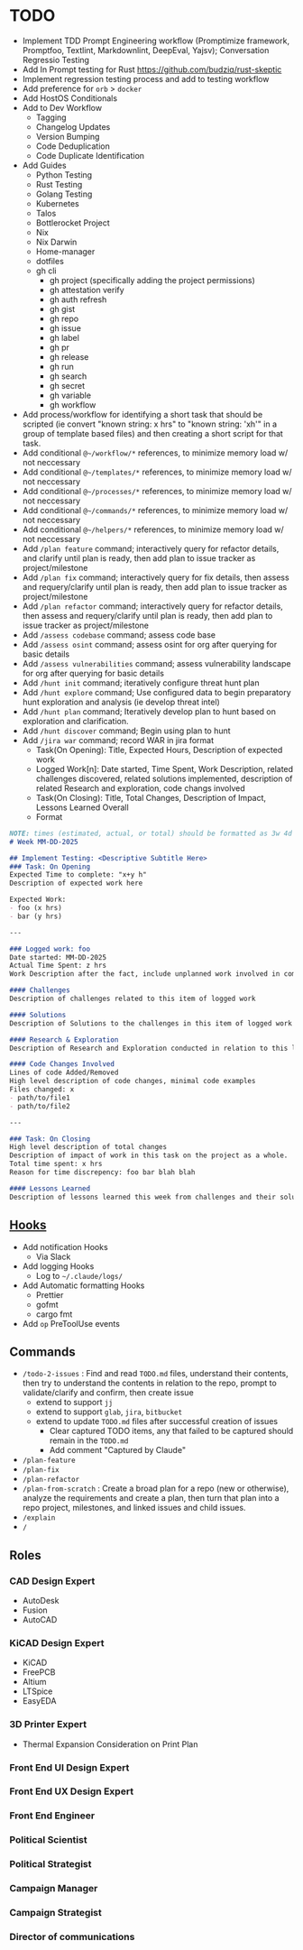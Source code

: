 # TODO

- Implement TDD Prompt Engineering workflow (Promptimize framework, Promptfoo, Textlint, Markdownlint, DeepEval, Yajsv);  Conversation Regressio Testing
- Add In Prompt testing for Rust https://github.com/budziq/rust-skeptic
- Implement regression testing process and add to testing workflow
- Add preference for `orb` > `docker`
- Add HostOS Conditionals
- Add to Dev Workflow
  - Tagging
  - Changelog Updates
  - Version Bumping
  - Code Deduplication
  - Code Duplicate Identification
- Add Guides
  - Python Testing
  - Rust Testing
  - Golang Testing
  - Kubernetes
  - Talos
  - Bottlerocket Project
  - Nix
  - Nix Darwin
  - Home-manager
  - dotfiles
  - gh cli
    - gh project (specifically adding the project permissions)
    - gh attestation verify
    - gh auth refresh
    - gh gist
    - gh repo
    - gh issue
    - gh label
    - gh pr
    - gh release
    - gh run
    - gh search
    - gh secret
    - gh variable
    - gh workflow
- Add process/workflow for identifying a short task that should be scripted (ie convert "known string: x hrs" to "known string: 'xh'" in a group of template based files) and then creating a short script for that task.
- Add conditional `@~/workflow/*` references, to minimize memory load w/ not neccessary
- Add conditional `@~/templates/*` references, to minimize memory load w/ not neccessary
- Add conditional `@~/processes/*` references, to minimize memory load w/ not neccessary
- Add conditional `@~/commands/*` references, to minimize memory load w/ not neccessary
- Add conditional `@~/helpers/*` references, to minimize memory load w/ not neccessary
- Add `/plan feature` command; interactively query for refactor details, and clarify until plan is ready, then add plan to issue tracker as project/milestone
- Add `/plan fix` command; interactively query for fix details, then assess and requery/clarify until plan is ready, then add plan to issue tracker as project/milestone
- Add `/plan refactor` command; interactively query for refactor details, then assess and requery/clarify until plan is ready, then add plan to issue tracker as project/milestone
- Add `/assess codebase` command; assess code base
- Add `/assess osint` command; assess osint for org after querying for basic details
- Add `/assess vulnerabilities` command; assess vulnerability landscape for org after querying for basic details
- Add `/hunt init` command; iteratively configure threat hunt plan
- Add `/hunt explore` command; Use configured data to begin preparatory hunt exploration and analysis (ie develop threat intel)
- Add `/hunt plan` command; Iteratively develop plan to hunt based on exploration and clarification.
- Add `/hunt discover` command; Begin using plan to hunt
- Add `/jira war` command; record WAR in jira format
  - Task(On Opening): Title, Expected Hours, Description of expected work
  - Logged Work[n]: Date started, Time Spent, Work Description, related challenges discovered, related solutions implemented, description of related Research and exploration, code changs involved
  - Task(On Closing): Title, Total Changes, Description of Impact, Lessons Learned Overall
  - Format
```markdown
NOTE: times (estimated, actual, or total) should be formatted as 3w 4d 12h, and should be enclosed in quotes
# Week MM-DD-2025

## Implement Testing: <Descriptive Subtitle Here>
### Task: On Opening
Expected Time to complete: "x+y h"
Description of expected work here

Expected Work:
- foo (x hrs)
- bar (y hrs)

---

### Logged work: foo
Date started: MM-DD-2025
Actual Time Spent: z hrs
Work Description after the fact, include unplanned work involved in completing this

#### Challenges
Description of challenges related to this item of logged work

#### Solutions
Description of Solutions to the challenges in this item of logged work

#### Research & Exploration
Description of Research and Exploration conducted in relation to this logged work.

#### Code Changes Involved
Lines of code Added/Removed
High level description of code changes, minimal code examples
Files changed: x
- path/to/file1
- path/to/file2

---

### Task: On Closing
High level description of total changes
Description of impact of work in this task on the project as a whole.
Total time spent: x hrs
Reason for time discrepency: foo bar blah blah

#### Lessons Learned
Description of lessons learned this week from challenges and their solutions.
```

## [Hooks](https://docs.anthropic.com/en/docs/claude-code/hooks)

- Add notification Hooks
  - Via Slack
- Add logging Hooks
  - Log to `~/.claude/logs/`
- Add Automatic formatting Hooks
  - Prettier
  - gofmt
  - cargo fmt
- Add `op` PreToolUse events

## Commands

- `/todo-2-issues` : Find and read `TODO.md` files, understand their contents, then try to understand the contents in relation to the repo, prompt to validate/clarify and confirm, then create issue
  - extend to support `jj`
  - extend to support `glab`, `jira`, `bitbucket`
  - extend to update `TODO.md` files after successful creation of issues
    - Clear captured TODO items, any that failed to be captured should remain in the `TODO.md`
    - Add comment "Captured by Claude"
- `/plan-feature`
- `/plan-fix`
- `/plan-refactor`
- `/plan-from-scratch` : Create a broad plan for a repo (new or otherwise), analyze the requirements and create a plan, then turn that plan into a repo project, milestones, and linked issues and child issues.
- `/explain`
- `/`

## Roles

### CAD Design Expert 
- AutoDesk
- Fusion
- AutoCAD

### KiCAD Design Expert 
- KiCAD
- FreePCB
- Altium
- LTSpice
- EasyEDA

### 3D Printer Expert 
- Thermal Expansion Consideration on Print Plan

### Front End UI Design Expert

### Front End UX Design Expert

### Front End Engineer

### Political Scientist

### Political Strategist

### Campaign Manager

### Campaign Strategist

### Director of communications
